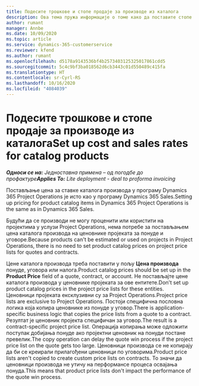 ```yaml
---
title: Подесите трошкове и стопе продаје за производе из каталога
description: Ова тема пружа информације о томе како да поставите стопе цена и продаје за ставке из каталога производа.
author: rumant
manager: Annbe
ms.date: 10/09/2020
ms.topic: article
ms.service: dynamics-365-customerservice
ms.reviewer: kfend
ms.author: rumant
ms.openlocfilehash: d5178a9143536bf4b2573403125325017861cdd5
ms.sourcegitcommit: 5c4c9bf3ba018562d6cb3443c01d550489c415fa
ms.translationtype: HT
ms.contentlocale: sr-Cyrl-RS
ms.lasthandoff: 10/16/2020
ms.locfileid: "4084039"
---
```

# <a name="set-up-cost-and-sales-rates-for-catalog-products"></a><span data-ttu-id="a8f6c-103">Подесите трошкове и стопе продаје за производе из каталога</span><span class="sxs-lookup"><span data-stu-id="a8f6c-103">Set up cost and sales rates for catalog products</span></span>

<span data-ttu-id="a8f6c-104">_**Односи се на:** Једноставна примена – од погодбе до профактуре_</span><span class="sxs-lookup"><span data-stu-id="a8f6c-104">_**Applies To:** Lite deployment - deal to proforma invoicing_</span></span>


<span data-ttu-id="a8f6c-105">Постављање цена за ставке каталога производа у програму Dynamics 365 Project Operations је исто као у програму Dynamics 365 Sales.</span><span class="sxs-lookup"><span data-stu-id="a8f6c-105">Setting up pricing for product catalog items in Dynamics 365 Project Operations is the same as in Dynamics 365 Sales.</span></span>

<span data-ttu-id="a8f6c-106">Будући да се производи не могу проценити или користити на пројектима у услузи Project Operations, нема потребе за постављањем цена каталога производа на ценовнике пројеката за понуде и уговоре.</span><span class="sxs-lookup"><span data-stu-id="a8f6c-106">Because products can't be estimated or used on projects in Project Operations, there is no need to set product catalog prices on project price lists for quotes and contracts.</span></span>

<span data-ttu-id="a8f6c-107">Цене каталога производа треба поставити у пољу **Цена производа** понуде, уговора или налога.</span><span class="sxs-lookup"><span data-stu-id="a8f6c-107">Product catalog prices should be set up in the **Product Price** field of a quote, contract, or account.</span></span> <span data-ttu-id="a8f6c-108">Не постављајте цене каталога производа у ценовнике пројеката за ове ентитете.</span><span class="sxs-lookup"><span data-stu-id="a8f6c-108">Don't set up product catalog prices in the project price lists for these entities.</span></span> <span data-ttu-id="a8f6c-109">Ценовници пројеката ексклузивни су за Project Operations.</span><span class="sxs-lookup"><span data-stu-id="a8f6c-109">Project price lists are exclusive to Project Operations.</span></span> <span data-ttu-id="a8f6c-110">Постоји специфична пословна логика која копира ценовнике из понуде у уговор.</span><span class="sxs-lookup"><span data-stu-id="a8f6c-110">There is application-specific business logic that copies the price lists from a quote to a contract.</span></span> <span data-ttu-id="a8f6c-111">Резултат је ценовник пројекта специфичан за уговор.</span><span class="sxs-lookup"><span data-stu-id="a8f6c-111">The result is a contract-specific project price list.</span></span> <span data-ttu-id="a8f6c-112">Операција копирања може одложити поступак добијања понуде ако пројектни ценовник на понуди постане превелик.</span><span class="sxs-lookup"><span data-stu-id="a8f6c-112">The copy operation can delay the quote win process if the project price list on the quote gets too large.</span></span> <span data-ttu-id="a8f6c-113">Ценовници производа се не копирају да би се креирали прилагођени ценовници по уговорима.</span><span class="sxs-lookup"><span data-stu-id="a8f6c-113">Product price lists aren't copied to create custom price lists on contracts.</span></span> <span data-ttu-id="a8f6c-114">То значи да ценовници производа не утичу на перформансе процеса освајања понуда.</span><span class="sxs-lookup"><span data-stu-id="a8f6c-114">This means that product price lists don't impact the performance of the quote win process.</span></span>
